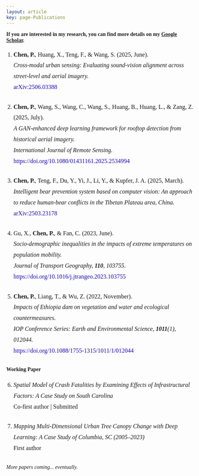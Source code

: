 ```yaml
---
layout: article
key: page-Publications
---
```


<style>
    body {
        font-family: "Times New Roman", Times, serif;
    }
    ol.publication-list {
        padding-left: 1.2em;
        line-height: 1.8;
        font-size: 16px;
    }
    .pub-entry {
        margin-bottom: 1.5em;
    }
    .pub-authors {
        font-weight: normal;
    }
    .pub-title {
        font-style: italic;
    }
    .pub-journal {
        font-style: italic;
    }
    .pub-link a {
        color: #1a0dab;
        text-decoration: none;
    }
    .pub-link a:hover {
        text-decoration: underline;
    }
</style>


**If you are interested in my research, you can find more details on my [Google Scholar](https://scholar.google.com/citations?hl=en&authuser=1&user=3Y9YVSIAAAAJ).**

<ol class="publication-list">
  <li class="pub-entry">
    <span class="pub-authors"><strong>Chen, P.</strong>, Huang, X., Teng, F., & Wang, S. (2025, June).</span><br>
    <span class="pub-title">Cross-modal urban sensing: Evaluating sound-vision alignment across street-level and aerial imagery.</span><br>
    <span class="pub-link"><a href="https://arxiv.org/abs/2506.03388" target="_blank">arXiv:2506.03388</a></span>
  </li>

  <li class="pub-entry">
    <span class="pub-authors"><strong>Chen, P.</strong>, Wang, S., Wang, C., Wang, S., Huang, B., Huang, L., & Zang, Z. (2025, July).</span><br>
    <span class="pub-title">A GAN-enhanced deep learning framework for rooftop detection from historical aerial imagery.</span><br>
    <span class="pub-journal">International Journal of Remote Sensing.</span><br>
    <span class="pub-link"><a href="https://doi.org/10.1080/01431161.2025.2534994" target="_blank">https://doi.org/10.1080/01431161.2025.2534994</a></span>
  </li>

  <li class="pub-entry">
    <span class="pub-authors"><strong>Chen, P.</strong>, Teng, F., Du, Y., Yi, J., Li, Y., & Kupfer, J. A. (2025, March).</span><br>
    <span class="pub-title">Intelligent bear prevention system based on computer vision: An approach to reduce human-bear conflicts in the Tibetan Plateau area, China.</span><br>
    <span class="pub-link"><a href="https://arxiv.org/abs/2503.23178" target="_blank">arXiv:2503.23178</a></span>
  </li>

  <li class="pub-entry">
    <span class="pub-authors">Gu, X., <strong>Chen, P.</strong>, & Fan, C. (2023, June).</span><br>
    <span class="pub-title">Socio-demographic inequalities in the impacts of extreme temperatures on population mobility.</span><br>
    <span class="pub-journal">Journal of Transport Geography, <strong>110</strong>, 103755.</span><br>
    <span class="pub-link"><a href="https://doi.org/10.1016/j.jtrangeo.2023.103755" target="_blank">https://doi.org/10.1016/j.jtrangeo.2023.103755</a></span>
  </li>

  <li class="pub-entry">
    <span class="pub-authors"><strong>Chen, P.</strong>, Liang, T., & Wu, Z. (2022, November).</span><br>
    <span class="pub-title">Impacts of Ethiopia dam on vegetation and water and ecological countermeasures.</span><br>
    <span class="pub-journal">IOP Conference Series: Earth and Environmental Science, <strong>1011</strong>(1), 012044.</span><br>
    <span class="pub-link"><a href="https://doi.org/10.1088/1755-1315/1011/1/012044" target="_blank">https://doi.org/10.1088/1755-1315/1011/1/012044</a></span>
  </li>
</ol>

<h4 style="margin-top: 2em;">Working Paper</h4>
<ol class="publication-list" start="6">
  <li class="pub-entry">
    <span class="pub-title">Spatial Model of Crash Fatalities by Examining Effects of Infrastructural Factors: A Case Study on South Carolina</span><br>
    <span class="pub-authors">Co-first author | Submitted</span>
  </li>
</ol>

<ol class="publication-list" start="7">
  <li class="pub-entry">
    <span class="pub-title">Mapping Multi-Dimensional Urban Tree Canopy Change with Deep Learning: A Case Study of Columbia, SC (2005–2023)</span><br>
    <span class="pub-authors">First author</span>
  </li>
</ol>

<p style="margin-top: 2em; font-style: italic;">More papers coming... eventually.</p>
